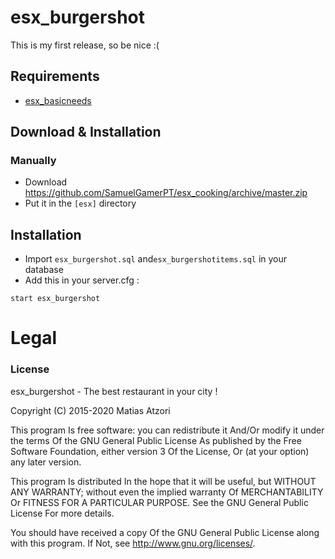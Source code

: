 # esx_burgershot
This is my first release, so be nice :(

## Requirements
- [esx_basicneeds](https://github.com/ESX-Org/esx_basicneeds)

## Download & Installation

### Manually
- Download https://github.com/SamuelGamerPT/esx_cooking/archive/master.zip
- Put it in the `[esx]` directory


## Installation
- Import `esx_burgershot.sql` and`esx_burgershotitems.sql` in your database
- Add this in your server.cfg :

```
start esx_burgershot
```

# Legal
### License
esx_burgershot - The best restaurant in your city !

Copyright (C) 2015-2020 Matias Atzori

This program Is free software: you can redistribute it And/Or modify it under the terms Of the GNU General Public License As published by the Free Software Foundation, either version 3 Of the License, Or (at your option) any later version.

This program Is distributed In the hope that it will be useful, but WITHOUT ANY WARRANTY; without even the implied warranty Of MERCHANTABILITY Or FITNESS FOR A PARTICULAR PURPOSE. See the GNU General Public License For more details.

You should have received a copy Of the GNU General Public License along with this program. If Not, see http://www.gnu.org/licenses/.

